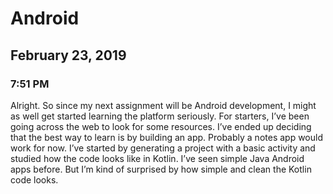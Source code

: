 # Android

## February 23, 2019

### 7:51 PM

Alright. So since my next assignment will be Android development, I might as well get started learning the platform seriously. For starters, I’ve been going across the web to look for some resources. I’ve ended up deciding that the best way to learn is by building an app. Probably a notes app would work for now. I’ve started by generating a project with a basic activity and studied how the code looks like in Kotlin. I’ve seen simple Java Android apps before. But I’m kind of surprised by how simple and clean the Kotlin code looks.